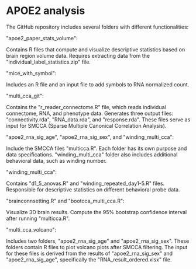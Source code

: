 # APOE2 analysis
The GitHub repository includes several folders with different functionalities:

"apoe2_paper_stats_volume":

Contains R files that compute and visualize descriptive statistics based on brain region volume data.
Requires extracting data from the "individual_label_statistics.zip" file.

"mice_with_symbol":

Includes an R file and an input file to add symbols to RNA normalized count.

"multi_cca_git":

Contains the "r_reader_connectome.R" file, which reads individual connectome, RNA, and phenotype data.
Generates three output files: "connectivity.rda", "RNA_data.rda", and "response.rda".
These files serve as input for SMCCA (Sparse Multiple Canonical Correlation Analysis).

"apoe2_rna_sig_age", "apoe2_rna_sig_sex", and "winding_multi_cca":

Include the SMCCA files "multicca.R".
Each folder has its own purpose and data specifications.
"winding_multi_cca" folder also includes additional behavioral data, such as winding number.

"winding_multi_cca":

Contains "d1_5_anovas.R" and "winding_repeated_day1-5.R" files.
Responsible for descriptive statistics on different behavioral probe data.

"brainconnsetting.R" and "bootcca_multi_cca.R":

Visualize 3D brain results.
Compute the 95% bootstrap confidence interval after running "multicca.R".

"multi_cca_volcano":

Includes two folders, "apoe2_rna_sig_age" and "apoe2_rna_sig_sex".
These folders contain R files to plot volcano plots after SMCCA filtering.
The input for these files is derived from the results of "apoe2_rna_sig_sex" and "apoe2_rna_sig_age", specifically the "RNA_result_ordered.xlsx" file.
